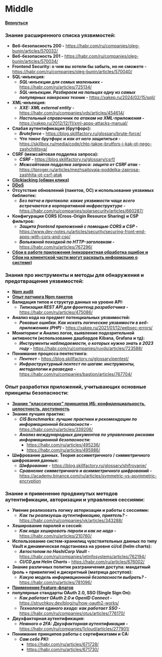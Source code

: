 # Middle

#### [Вернуться](../SECURITY.md)

### **Знание расширенного списка уязвимостей:**

- **Веб-безопасность 200 -** https://habr.com/ru/companies/oleg-bunin/articles/570032/
- **Веб-безопасность 201 -** https://habr.com/ru/companies/oleg-bunin/articles/570034/
- **Frontend Security: о чем вы хотели бы забыть, но не сможете -** https://habr.com/ru/companies/oleg-bunin/articles/570040/
- **SQL-инъекция:**
  - **_SQL-инъекции для самых маленьких -_** https://habr.com/ru/articles/725134/
  - **_SQL-инъекции. Разбираем на пальцах одну из самых популярных хакерских техник -_** https://xakep.ru/2024/02/15/sqli/
- **XML-инъекция:**
  - **_XXE: XML external entity -_** https://habr.com/ru/companies/vds/articles/454614/
  - **_Настольный справочник по атакам на XML-приложения -_** https://xakep.ru/2012/12/11/xml-apps-attacks-manual/
- **Слабая аутентификация (брутфорс):**
  - **_Bruteforce -_** https://blog.skillfactory.ru/glossary/brute-force/
  - **_Что такое брутфорс и как от него защититься -_** https://skillbox.ru/media/code/chto-takoe-brutfors-i-kak-ot-nego-zashchititsya/
- **CSRF (межсайтовая подделка запроса):**
  - **_CSRF -_** https://blog.skillfactory.ru/glossary/csrf/
  - **_Межсайтовая подделка запроса: защита от CSRF атак -_** https://tproger.ru/articles/mezhsajtovaja-poddelka-zaprosa-zashhita-ot-csrf-atak
- [**Clickjacking (обман клика)**](https://learn.javascript.ru/clickjacking)
- [**DDoS**](https://habr.com/ru/companies/x-com/articles/761036/)
- **Отсутствие обновлений (пакетов, ОС) и использование уязвимых библиотек:**
  - **_Без патча и протокола: какие уязвимости чаще всего встречаются в корпоративной инфраструктуре -_** https://habr.com/ru/companies/solarsecurity/articles/660287/
- **Конфигурация CORS (Cross-Origin Resource Sharing) и CSP фильтров:**
  - **_Защита frontend приложений с помощью CORS и CSP -_** https://www.dev-notes.ru/articles/security/securing-front-end-apps-with-cors-and-csp/
  - **_Вальяжной походкой по HTTP-заголовкам -_** https://habr.com/ru/articles/767296/
- [**Сбои в работе приложения (некорректная обработка ошибок и Сбои на клиентской части могут раскрыть информацию о системе)**](https://www.anti-malware.ru/threats/software-failures)

### Знания про инструменты и методы для обнаружения и предотвращения уязвимостей:

- [**Npm audit**](https://habr.com/ru/companies/domclick/articles/518502/)
- [**Опыт патчинга Npm пакетов**](https://www.mariokandut.com/how-to-patch-an-npm-dependency/)
- **Валидация типов и структур данных на уровне API:**
  - **_Типизация REST API для фронтенд разработчика -_** https://habr.com/ru/articles/475086/
- **Анализ кода на предмет потенциальных уязвимостей:**
  - **_Роковые ошибки. Как искать логические уязвимости в веб-приложениях (PHP) -_** https://xakep.ru/2021/01/12/websec-errors/
- **Мониторинг и Анализ логов, выявление подозрительной активности (использование дашбордов Kibana, Grafana и тд):**
  - **_Инструменты наблюдаемости, о которых нужно знать в 2023 году -_** https://habr.com/ru/companies/ruvds/articles/723588/
- **Понимание процесса пентестинга:**
  - **_Пентест -_** https://blog.skillfactory.ru/glossary/pentest/
  - **_Инфраструктурный пентест по шагам: инструменты, методологии и разведка -_** https://habr.com/ru/companies/bastion/articles/767704/

### Опыт разработки приложений, учитывающих основные принципы безопасности:

- [**Знание “классических” принципов ИБ: конфиденциальность, целостность, доступность**](https://studfile.net/preview/7009458/page:13/)
- **Знание лучших практик:**
  - **_CIS Benchmarks: лучшие практики и рекомендации по информационной безопасности -_** https://habr.com/ru/articles/339206/
  - **_Анализ международных документов по управлению рисками информационной безопасности:_**
    - https://habr.com/ru/articles/495236/
    - https://habr.com/ru/articles/495986/
- **Шифрование данных. Теория ассиметричного / симметричного шифрования данных:**
  - **_Шифрование -_** https://blog.skillfactory.ru/glossary/shifrovanie/
  - **_Сравнение симметричного и асимметричного шифрований -_** https://academy.binance.com/ru/articles/symmetric-vs-asymmetric-encryption

### Знание и применение продвинутых методов аутентификации, авторизации и управления сессиями:

- **Умение реализовать логику авторизации и работы с сессиями:**
  - **_Как ты реализуешь аутентификацию, приятель? -_** https://habr.com/ru/companies/vk/articles/343288/
- **Хеширование паролей и сессий:**
  - **_Как надо хешировать пароли и как не надо -_** https://habr.com/ru/articles/210760/
- **Использование систем-хранилищ чувствительных данных по типу Vault и динамическая подстановка на уровне ci/cd (helm charts):**
  - **_Автостопом по HashiCorp Vault -_** https://habr.com/ru/companies/jetinfosystems/articles/762194/
  - **_CI/CD для Helm Charts -_** https://habr.com/ru/articles/676002/
- **Знание различных политик разграничения доступа: мандатный (роль + привилегии) и дискретный (матрица доступов):**
  - **_Какую модель информационной безопасности выбрать? -_** https://habr.com/ru/articles/781096/
- [**Применение Feature-флагов**](https://www.notion.so/Level-2-c674940fd2b54755bcbaefdf67f9e79a?pvs=21)
- **популярные стандарты OAuth 2.0, SSO (Single Sign On):**
  - **_Как работает OAuth 2.0 и OpenID Connect -_** https://struchkov.dev/blog/ru/how-oauth2-works/
  - **_Технология единого входа: как работает SSO -_** https://habr.com/ru/companies/otus/articles/776170/
- **Двухфакторная аутентификация:**
  - **_Немного о 2FA: Двухфакторная аутентификация -_** https://habr.com/ru/companies/1cloud/articles/277901/
- **Понимание принципов работы с сертификатами и CA:**
  - **_Сам себе PKI:_**
    - https://habr.com/ru/articles/671728/
    - https://habr.com/ru/articles/671730/
